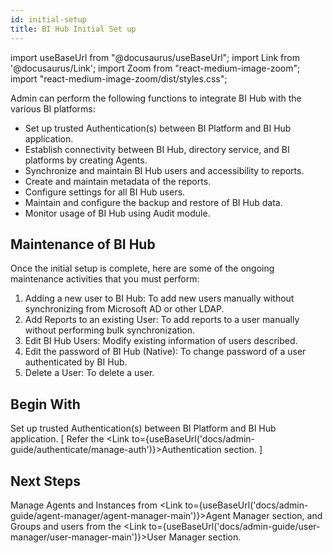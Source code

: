 ```yaml
---
id: initial-setup
title: BI Hub Initial Set up
---
```


import useBaseUrl from "@docusaurus/useBaseUrl";
import Link from '@docusaurus/Link';
import Zoom from "react-medium-image-zoom";
import "react-medium-image-zoom/dist/styles.css";

Admin can perform the following functions to integrate BI Hub with the various BI platforms:

* Set up trusted Authentication(s) between BI Platform and BI Hub application.
* Establish connectivity between BI Hub, directory service, and BI platforms by creating Agents.
* Synchronize and maintain BI Hub users and accessibility to reports.
* Create and maintain metadata of the reports.
* Configure settings for all BI Hub users.
* Maintain and configure the backup and restore of BI Hub data.
* Monitor usage of BI Hub using Audit module.

## Maintenance of BI Hub

Once the initial setup is complete, here are some of the ongoing maintenance activities that you must perform:

1. <Link to={useBaseUrl('docs/admin-guide/admin-functions/maintenance-bihub/add-new-user')}>Adding a new user to BI Hub</Link>: To add new users manually without synchronizing from Microsoft AD or other LDAP.
2. <Link to={useBaseUrl('docs/admin-guide/admin-functions/maintenance-bihub/add-reports-existing-user')}>Add Reports to an existing User</Link>: To add reports to a user manually without performing bulk synchronization.
3. <Link to={useBaseUrl('docs/admin-guide/admin-functions/maintenance-bihub/edit-bihub-users')}>Edit BI Hub Users</Link>: Modify existing information of users described.
4. <Link to={useBaseUrl('docs/admin-guide/user-manager/user-management#edit-the-password-of-bi-hub-native-authenticated-user')}>Edit the password of BI Hub (Native)</Link>: To change password of a user authenticated by BI Hub.
5. <Link to={useBaseUrl('docs/admin-guide/user-manager/user-management#delete-user')}>Delete a User</Link>: To delete a user.

## Begin With

Set up trusted Authentication(s) between BI Platform and BI Hub application. [ Refer the <Link to={useBaseUrl('docs/admin-guide/authenticate/manage-auth')}>Authentication</Link> section. ]

## Next Steps

Manage Agents and Instances from <Link to={useBaseUrl('docs/admin-guide/agent-manager/agent-manager-main')}>Agent Manager</Link> section, and Groups and users from the <Link to={useBaseUrl('docs/admin-guide/user-manager/user-manager-main')}>User Manager</Link> section.
